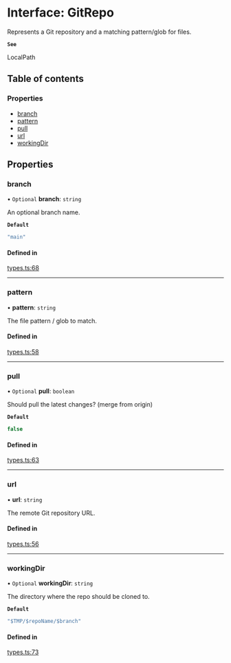# Interface: GitRepo

Represents a Git repository and a matching pattern/glob for files.

**`See`**

LocalPath

## Table of contents

### Properties

- [branch](GitRepo.md#branch)
- [pattern](GitRepo.md#pattern)
- [pull](GitRepo.md#pull)
- [url](GitRepo.md#url)
- [workingDir](GitRepo.md#workingdir)

## Properties

### branch

• `Optional` **branch**: `string`

An optional branch name.

**`Default`**

```ts
"main"
```

#### Defined in

[types.ts:68](https://github.com/roxlabs/coldsnip/blob/3c9352e/src/types.ts#L68)

___

### pattern

• **pattern**: `string`

The file pattern / glob to match.

#### Defined in

[types.ts:58](https://github.com/roxlabs/coldsnip/blob/3c9352e/src/types.ts#L58)

___

### pull

• `Optional` **pull**: `boolean`

Should pull the latest changes? (merge from origin)

**`Default`**

```ts
false
```

#### Defined in

[types.ts:63](https://github.com/roxlabs/coldsnip/blob/3c9352e/src/types.ts#L63)

___

### url

• **url**: `string`

The remote Git repository URL.

#### Defined in

[types.ts:56](https://github.com/roxlabs/coldsnip/blob/3c9352e/src/types.ts#L56)

___

### workingDir

• `Optional` **workingDir**: `string`

The directory where the repo should be cloned to.

**`Default`**

```ts
"$TMP/$repoName/$branch"
```

#### Defined in

[types.ts:73](https://github.com/roxlabs/coldsnip/blob/3c9352e/src/types.ts#L73)
